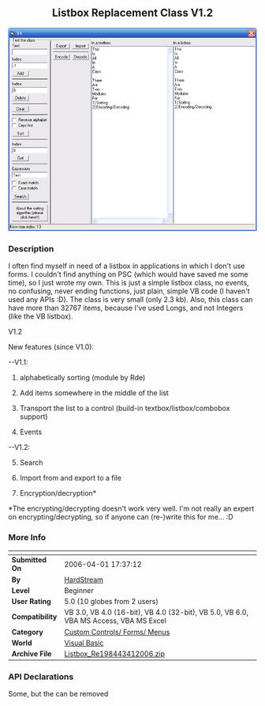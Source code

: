 ﻿<div align="center">

## Listbox Replacement Class V1\.2

<img src="PIC2006411051586768.jpg">
</div>

### Description

I often find myself in need of a listbox in applications in which I don't use forms. I couldn't find anything on PSC (which would have saved me some time), so I just wrote my own. This is just a simple listbox class, no events, no confusing, never ending functions, just plain, simple VB code (I haven't used any APIs :D). The class is very small (only 2.3 kb). Also, this class can have more than 32767 items, because I've used Longs, and not Integers (like the VB listbox).

V1.2

New features (since V1.0):

--V1.1:

1) alphabetically sorting (module by Rde)

2) Add items somewhere in the middle of the list

3) Transport the list to a control (build-in textbox/listbox/combobox support)

4) Events

--V1.2:

5) Search

6) Import from and export to a file

7) Encryption/decryption*

*The encrypting/decrypting doesn't work very well. I'm not really an expert on encrypting/decrypting, so if anyone can (re-)write this for me... :D
 
### More Info
 


<span>             |<span>
---                |---
**Submitted On**   |2006-04-01 17:37:12
**By**             |[HardStream](https://github.com/Planet-Source-Code/PSCIndex/blob/master/ByAuthor/hardstream.md)
**Level**          |Beginner
**User Rating**    |5.0 (10 globes from 2 users)
**Compatibility**  |VB 3\.0, VB 4\.0 \(16\-bit\), VB 4\.0 \(32\-bit\), VB 5\.0, VB 6\.0, VBA MS Access, VBA MS Excel
**Category**       |[Custom Controls/ Forms/  Menus](https://github.com/Planet-Source-Code/PSCIndex/blob/master/ByCategory/custom-controls-forms-menus__1-4.md)
**World**          |[Visual Basic](https://github.com/Planet-Source-Code/PSCIndex/blob/master/ByWorld/visual-basic.md)
**Archive File**   |[Listbox\_Re198443412006\.zip](https://github.com/Planet-Source-Code/hardstream-listbox-replacement-class-v1-2__1-64823/archive/master.zip)

### API Declarations

Some, but the can be removed





